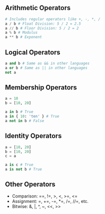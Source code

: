 ## Arithmetic Operators
```py
# Includes regular operators like +, -, *, /
a / b # Float Division: 5 / 2 = 2.5
a // b # Floor Division: 5 / 2 = 2
a % b # Modulus
a ** b # Exponent
```

## Logical Operators
```py
a and b # Same as && in other languages
a or b # Same as || in other languages
not a
```

## Membership Operators
```py
a = 10
b = [10, 20]

a in b # True
a in { 10: 'ten' } # True
a not in b # False
```

## Identity Operators
```py
a = [10, 20]
b = [10, 20]
c = a

a is c # True
a is not b # True
```

## Other Operators
- Comparison: ==, !=, >, <, >=, <=
- Assignment: =, +=, -=, *=, /=, //=, etc.
- Bitwise: &, |, ^, ~, <<, >>
